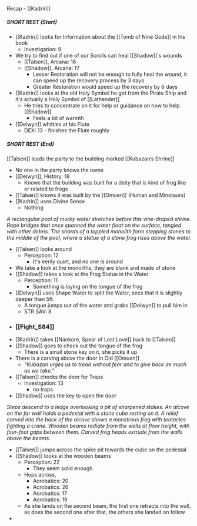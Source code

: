 Recap - [[Kadrin]]

##### SHORT REST (Start)
- [[Kadrin]] looks for Information about the [[Tomb of Nine Gods]] in his book
	- Investigation: 9
- We try to find out if one of our Scrolls can heal [[Shadow]]'s wounds
	- [[Talsen]], Arcana: 16
	- [[Shadow]], Arcana: 17
		- Lesser Restoration will not be enough to fully heal the wound, it can speed up the recovery process by 3 days
		- Greater Restoration would speed up the recovery by 6 days
- [[Kadrin]] looks at the old Holy Symbol he got from the Pirate Ship and it's actually a Holy Symbol of [[Lathender]]
	- He tries to concentrate on it for help or guidance on how to help [[Shadow]]
		- Feels a bit of warmth
- [[Delwyn]] whittles at his Flute
	- DEX: 13 - finishes the Flute roughly
##### SHORT REST (End)

[[Talsen]] leads the party to the building marked [[Kubazan’s Shrine]]
- No one in the party knows the name
- [[Delwyn]], History: 18
	- Knows that the building was built for a deity that is kind of frog like or related to frogs
- [[Talsen]] knows it was built by the [[Omuen]] (Human and Minotaurs)
- [[Kadrin]] uses Divine Sense
	- Nothing

_A rectangular pool of murky water stretches before this vine-draped shrine. Rope bridges that once spanned the water float on the surface, tangled with other debris. The shards of a toppled monolith form stepping stones to the middle of the pool, where a statue of a stone frog rises above the water._
- [[Talsen]] looks around
	- Perception: 12
		- It's eerily quiet, and no one is around
- We take a look at the monoliths, they are blank and made of stone
- [[Shadow]] takes a look at the Frog Statue in the Water
	- Perception: 11
		- Something is laying on the tongue of the frog
- [[Delwyn]] uses Shape Water to split the Water, sees that it is slightly deeper than 5ft.
	- A tongue jumps out of the water and grabs [[Delwyn]] to pull him in
	- STR SAV: 8
- ### [[Fight_S84]]
- [[Kadrin]] takes [[Nankore, Spear of Lost Love]] back to [[Talsen]]
- [[Shadow]] goes to check out the tongue of the frog
	- There is a small stone key on it, she picks it up
- There is a carving above the door in Old [[Omuen]]
	- _“Kubazan urges us to tread without fear and to give back as much as we take.”_
- [[Talsen]] checks the door for Traps
	- Investigation: 13
		- no traps
- [[Shadow]] uses the key to open the door

_Steps descend to a ledge overlooking a pit of sharpened stakes. An alcove on the far wall holds a pedestal with a stone cube resting on it. A relief carved into the back of the alcove shows a monstrous frog with tentacles fighting a crane. Wooden beams radiate from the walls at floor height, with four-foot gaps between them. Carved frog heads extrude from the walls above the beams._
- [[Talsen]] jumps across the spike pit towards the cube on the pedestal
- [[Shadow]] looks at the wooden beams
	- Perception: 22 
		- They seem solid enough
	- Hops across, 
		- Acrobatics: 20
		- Acrobatics: 26
		- Acrobatics: 17
		- Acrobatics: 19
	- As she lands on the second beam, the first one retracts into the wall, as does the second one after that, the others she landed on follow
- 